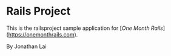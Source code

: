 # Rails Project

This is the railsproject sample application for [*One Month Rails*] (https://onemonthrails.com).

By Jonathan Lai
